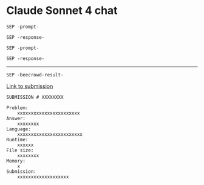 # Claude Sonnet 4 chat

`SEP -prompt-`



`SEP -response-`



`SEP -prompt-`



`SEP -response-`

---

`SEP -beecrowd-result-`

[Link to submission](https://judge.beecrowd.com/en/runs/code/XXXXXXXX)

```
SUBMISSION # XXXXXXXX

Problem:
    xxxxxxxxxxxxxxxxxxxxxxx 
Answer:
    xxxxxxxx 
Language:
    xxxxxxxxxxxxxxxxxxxxxxxx 
Runtime:
    xxxxxx 
File size:
    xxxxxxxx 
Memory:
    x 
Submission:
    xxxxxxxxxxxxxxxxxxx 
```